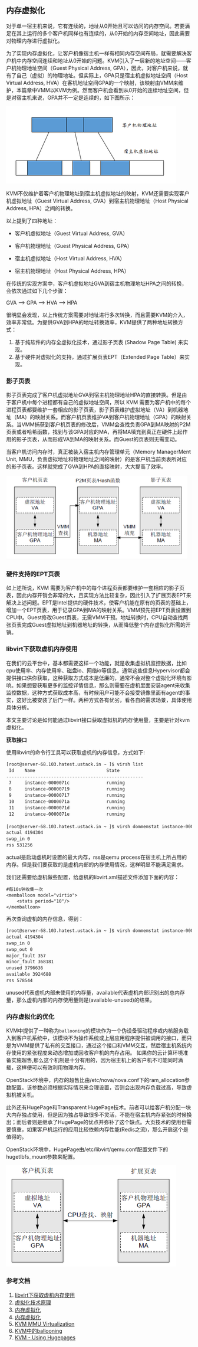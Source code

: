 ## 内存虚拟化

对于单一宿主机来说，它有连续的，地址从0开始且可以访问的内存空间。若要满足在其上运行的多个客户机同样也有连续的，从0开始的内存空间地址，因此需要对物理内存进行虚拟化。

为了实现内存虚拟化，让客户机像宿主机一样有相同内存空间布局，就需要解决客户机中内存空间连续和地址从0开始的问题。KVM引入了一层新的地址空间——客户机物理地址空间（Guest Physical Address, GPA），因此，对客户机来说，就有了自己（虚拟）的物理地址。但实际上，GPA只是宿主机虚拟地址空间（Host Virtual Address, HVA）在客机地址空间GPA的一个映射，该映射由VMM来维护，本篇章中VMM以KVM为例。然而客户机会看到从0开始的连续地址空间，但是对宿主机来说，GPA并不一定是连续的，如下图所示：

![](/images/basis/memory.png)

KVM不仅维护着客户机物理地址到宿主机虚拟地址的映射，KVM还需要实现客户机虚拟地址（Guest Virtual Address, GVA）到宿主机物理地址（Host Physical Address, HPA）之间的转换。

以上提到了四种地址：

* 客户机虚拟地址（Guest Virtual Address, GVA）

* 客户机物理地址（Guest Physical Address, GPA）

* 宿主机虚拟地址（Host Virtual Address, HVA）

* 宿主机物理地址（Host Physical Address, HPA）

在传统的实现方案中，客户机虚拟地址GVA到宿主机物理地址HPA之间的转换，会依次通过如下几个步骤：

GVA  --&gt;  GPA  --&gt;  HVA  --&gt;  HPA

很明显会发现，以上传统方案需要对地址进行多次转换，而且需要KVM的介入，效率非常低。为提供GVA到HPA的地址转换效率，KVM提供了两种地址转换方式：

1. 基于纯软件的内存全虚拟化技术，通过影子页表 \(Shadow Page Table\) 来实现。
2. 基于硬件对虚拟化的支持，通过扩展页表EPT（Extended Page Table）来实现。

### **影子页表**

影子页表完成了客户机虚拟地址GVA到宿主机物理地址HPA的直接转换。但是由于客户机中每个进程都有自己的虚拟地址空间，所以 KVM 需要为客户机中的每个进程页表都要维护一套相应的影子页表，影子页表维护虚拟地址（VA）到机器地址（MA）的映射关系。而客户机页表维护VA到客户机物理地址（GPA）的映射关系。当VMM捕获到客户机页表的修改后，VMM会查找负责GPA到MA映射的P2M页表或者哈希函数，找到与该GPA对应的MA，再将MA填充到真正在硬件上起作用的影子页表，从而形成VA到MA的映射关系。而Guest的页表则无需变动。

当客户机访问内存时，真正被装入宿主机内存管理单元（Memory ManagerMent Unit, MMU，负责虚拟地址和物理地址之间的映射）的是客户机当前页表所对应的影子页表。这样就完成了GVA到HPA的直接映射，大大提高了效率。

![](/images/basis/shadow_page_table.png)

### 硬件支持的EPT页表

如上述所说，KVM 需要为客户机中的每个进程页表都要维护一套相应的影子页表，因此内存开销会非常的大，且实现方法比较复杂，因此引入了扩展页表EPT来解决上述问题。EPT是Intel提供的硬件技术，使客户机能在原有的页表的基础上，增加一个EPT页表，用于记录GPA到MA的映射关系。VMM预先把EPT页表设置到CPU中。Guest修改Guest页表，无需VMM干预。地址转换时，CPU自动查找两张页表完成Guest虚拟地址到机器地址的转换，从而降低整个内存虚拟化所需的开销。

### libvirt下获取虚机内存使用

在我们的云平台中，基本都需要这样一个功能，就是收集虚拟机监控数据，比如cpu使用率、内存使用率、磁盘io、网络io等信息。通常这些信息Hypervisor都会提供接口供你获取，这种获取方式成本是低廉的，通常不会对整个虚拟化环境有影响。如果想要获取更多的监控详情信息，那么则需要在虚机里面安装agent来收集监控数据，这种方式获取成本高，有时候用户可能不会接受镜像里面有agent的事实，这好比被安装了后门一样。两种方式各有优劣，看各自的需求场景，具体使用具体分析。

本文主要讨论是如何能通过libvirt接口获取虚拟机的内存使用量，主要是针对kvm虚拟化。

**获取接口**

使用libvirt的命令行工具可以获取虚机的内存信息，方式如下:

```bash
[root@server-68.103.hatest.ustack.in ~ ]$ virsh list
 Id    Name                           State
----------------------------------------------------
 7     instance-0000071c              running
 8     instance-00000719              running
 9     instance-00000717              running
 10    instance-0000071a              running
 11    instance-0000071d              running
 12    instance-0000071e              running

[root@server-68.103.hatest.ustack.in ~ ]$ virsh dommemstat instance-0000071c
actual 4194304
swap_in 0
rss 531256
```
actual是启动虚机时设置的最大内存，rss是qemu process在宿主机上所占用的内存。但是我们要获取的是虚机内部的内存使用情况，这样明显不能满足需求。

我们还需要给虚机做些配置，给虚机的libvirt.xml描述文件添加下面的内容：
```
#每10s钟收集一次
<memballoon model="virtio">
    <stats period="10"/>
</memballoon>
```
再次查询虚机的内存信息，得到：

```bash
[root@server-68.103.hatest.ustack.in ~ ]$ virsh dommemstat instance-0000071c
actual 4194304
swap_in 0
swap_out 0
major_fault 357
minor_fault 368181
unused 3796636
available 3924688
rss 578544
```
unused代表虚机内部未使用的内存量，available代表虚机内部识别出的总内存量，那么虚机内部的内存使用量则是(available-unused)的结果。

### 内存虚拟化的优化

KVM中提供了一种称为`ballooning`的模块作为一个伪设备驱动程序或内核服务载入到客户机系统中，该模块不为操作系统或上层应用程序提供被调用的接口，而只是为VMM提供了私有的交互接口，通过这个接口和VMM交互，然后宿主机系统内存使用的紧张程度来动态增加或回收客户机的内存占用。 如果你的云计算环境准备实施超售,那么这个机制是十分有用的，因为宿主机上的客户机不可能同时满载，这样便可以有效利用物理内存。

OpenStack环境中，内存的超售比由/etc/nova/nova.conf下的ram_allocation参数配置。该参数必须根据实际情况来合理设置，否则会出现内存负载过高，导致虚拟机被关机。

此外还有HugePage和Transparent HugePage技术。前者可以给客户机分配一块大内存独占使用，但是因为独占导致很多不灵活，不能在宿主机内存紧张的时候换出；而后者则是继承了HugePage的优点并弥补了这个缺点。大页技术的使用也需要慎重，如果客户机运行的应用比较依赖内存性能(Redis之流)，那么开启这个是值得的。

OpenStack环境中，HugePage由/etc/libvirt/qemu.conf配置文件下的hugetlbfs_mount参数来配置。

![](/images/basis/ept.png)


### 参考文档

1. [libvirt下获取虚机内存使用](http://niusmallnan.com/_build/html/_templates/openstack/libvirt_memory_usage.html)
2. [虚拟化技术原理](http://www.ywnds.com/?p=5856)
3. [内存虚拟化](http://blog.chinaunix.net/uid-26163398-id-5674852.html)
4. [内存虚拟化](http://udn.yyuap.com/thread-51437-1-1.html)
5. [KVM MMU Virtualization](http://events.linuxfoundation.org/slides/2011/linuxcon-japan/lcj2011_guangrong.pdf)
6. [KVM中的ballooning](http://www.programgo.com/article/87372681371/)
7. [KVM - Using Hugepages](https://help.ubuntu.com/community/KVM%20-%20Using%20Hugepages)
